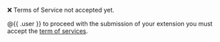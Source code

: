 :x: Terms of Service not accepted yet.

@{{ .user }} to proceed with the submission of your extension you must accept the [term of services](https://www.docker.com/legal/extensions_marketplace_developer_agreement/).
